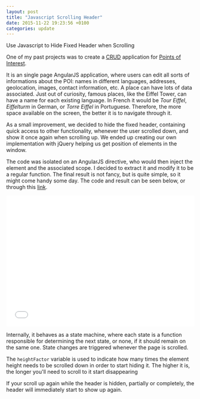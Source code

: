 ```yaml
---
layout: post
title: "Javascript Scrolling Header"
date: 2015-11-22 19:23:56 +0100
categories: update
---
```

Use Javascript to Hide Fixed Header when Scrolling

One of my past projects was to create a [CRUD](https://en.wikipedia.org/wiki/Create,_read,_update_and_delete) application for [Points of Interest](https://en.wikipedia.org/wiki/Point_of_interest).

It is an single page AngularJS application, where users can edit all sorts of informations about the POI: names in different languages, addresses, geolocation, images, contact information, etc. A place can have lots of data associated. Just out of curiosity, famous places, like the Eiffel Tower, can have a name for each existing language. In French it would be *Tour Eiffel*, *Eiffelturm* in German, or *Torre Eiffel* in Portuguese. Therefore, the more space available on the screen, the better it is to navigate through it.

As a small improvement, we decided to hide the fixed header, containing quick access to other functionality, whenever the user scrolled down, and show it once again when scrolling up. We ended up creating our own implementation with jQuery helping us get position of elements in the window. 

The code was isolated on an AngularJS directive, who would then inject the element and the associated scope. I decided to extract it and modify it to be a regular function. The final result is not fancy, but is quite simple, so it might come handy some day. The code and result can be seen below, or through this [link](https://jsfiddle.net/mkfabw8p/3/).

<iframe width="100%" height="350" src="//jsfiddle.net/mkfabw8p/3/embedded/result,js,html,css" allowfullscreen="allowfullscreen" frameborder="0"></iframe>

Internally, it behaves as a state machine, where each state is a function responsible for determining the next state, or none, if it should remain on the same one. State changes are triggered whenever the page is scrolled.

The `heightFactor` variable is used to indicate how many times the element height needs to be scrolled down in order to start hiding it. The higher it is, the longer you'll need to scroll to it start disappearing

If your scroll up again while the header is hidden, partially or completely, the header will immediately start to show up again.

